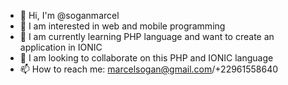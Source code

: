 - 👋 Hi, I'm @soganmarcel
- 👀 I am interested in web and mobile programming
- 🌱 I am currently learning PHP language and want to create an application in IONIC
- 💞️ I am looking to collaborate on this PHP and IONIC language
- 📫 How to reach me: marcelsogan@gmail.com/+22961558640

<!---
soganmarcel/soganmarcel is a ✨ special ✨ repository because its `README.md` (this file) appears on your GitHub profile.
You can click the Preview link to take a look at your changes.
--->
